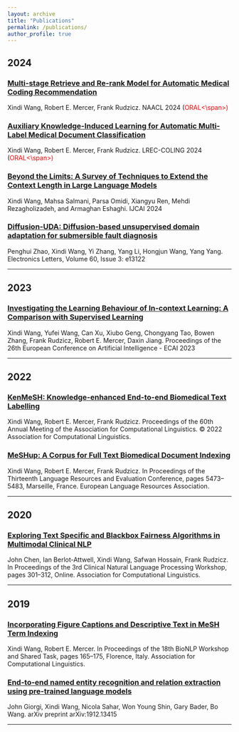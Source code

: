 ```yaml
---
layout: archive
title: "Publications"
permalink: /publications/
author_profile: true
---
```


## 2024
### [Multi-stage Retrieve and Re-rank Model for Automatic Medical Coding Recommendation](https://arxiv.org/abs/2405.19093)

Xindi Wang, Robert E. Mercer, Frank Rudzicz. NAACL 2024 (<span style="color:red">ORAL<\span>)
### [Auxiliary Knowledge-Induced Learning for Automatic Multi-Label Medical Document Classification](https://aclanthology.org/2024.lrec-main.181) 

Xindi Wang, Robert E. Mercer, Frank Rudzicz. LREC-COLING 2024 (<span style="color:red">ORAL<\span>)
### [Beyond the Limits: A Survey of Techniques to Extend the Context Length in Large Language Models](https://arxiv.org/abs/2402.02244)

Xindi Wang, Mahsa Salmani, Parsa Omidi, Xiangyu Ren, Mehdi Rezagholizadeh, and Armaghan Eshaghi. IJCAI 2024
### [Diffusion-UDA: Diffusion-based unsupervised domain adaptation for submersible fault diagnosis](https://ietresearch.onlinelibrary.wiley.com/doi/full/10.1049/ell2.13122) 

Penghui Zhao, Xindi Wang, Yi Zhang, Yang Li, Hongjun Wang, Yang Yang. 
Electronics Letters, Volume 60, Issue 3: e13122

---

## 2023
### [Investigating the Learning Behaviour of In-context Learning:  A Comparison with Supervised Learning](https://ebooks.iospress.nl/doi/10.3233/FAIA230559)

Xindi Wang, Yufei Wang, Can Xu, Xiubo Geng, Chongyang Tao, Bowen Zhang, Frank Rudzicz, Robert E. Mercer, Daxin Jiang. 
Proceedings of the 26th European Conference on Artificial Intelligence - ECAI 2023 

---

## 2022
### [KenMeSH: Knowledge-enhanced End-to-end Biomedical Text Labelling](https://aclanthology.org/2022.acl-long.210/)

Xindi Wang, Robert E. Mercer, Frank Rudzicz. Proceedings of the 60th Annual Meeting of the Association for Computational Linguistics. &copy; 2022 Association for Computational Linguistics.
### [MeSHup: A Corpus for Full Text Biomedical Document Indexing](https://aclanthology.org/2022.lrec-1.586/)

Xindi Wang, Robert E. Mercer, Frank Rudzicz. 
In Proceedings of the Thirteenth Language Resources and Evaluation Conference, pages 5473–5483, Marseille, France. European Language Resources Association.

---
## 2020
### [Exploring Text Specific and Blackbox Fairness Algorithms in Multimodal Clinical NLP](https://aclanthology.org/2020.clinicalnlp-1.33/) 

John Chen, Ian Berlot-Attwell, Xindi Wang, Safwan Hossain, Frank Rudzicz. 
In Proceedings of the 3rd Clinical Natural Language Processing Workshop, pages 301–312, Online. Association for Computational Linguistics.

---
## 2019
### [Incorporating Figure Captions and Descriptive Text in MeSH Term Indexing](https://aclanthology.org/W19-5018/)

Xindi Wang, Robert E. Mercer. In Proceedings of the 18th BioNLP Workshop and Shared Task, pages 165–175, Florence, Italy. Association for Computational Linguistics.
### [End-to-end named entity recognition and relation extraction using pre-trained language models](https://arxiv.org/pdf/1912.13415.pdf) 

John Giorgi, Xindi Wang, Nicola Sahar, Won Young Shin, Gary Bader, Bo Wang. 
arXiv preprint arXiv:1912.13415

---